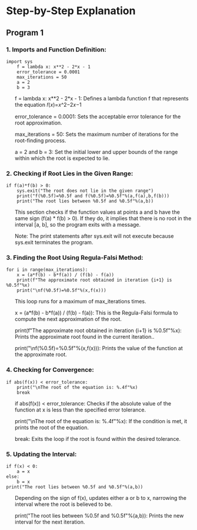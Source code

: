 <H1>Step-by-Step Explanation</H1>
<H2>Program 1</H2>
<H3> 1. Imports and Function Definition: </H3>
<code>import sys
    f = lambda x: x**2 - 2*x - 1
    error_tolerance = 0.0001
    max_iterations = 50
    a = 2
    b = 3
</code>
<ul>f = lambda x: x**2 - 2*x - 1: Defines a lambda function f that represents the equation 𝑓(𝑥)=𝑥^2−2𝑥−1</ul>
<ul>error_tolerance = 0.0001: Sets the acceptable error tolerance for the root approximation.</ul>
<ul>max_iterations = 50: Sets the maximum number of iterations for the root-finding process.</ul>
<ul>a = 2 and b = 3: Set the initial lower and upper bounds of the range within which the root is expected to lie.</ul>

<H3>2. Checking if Root Lies in the Given Range: </H3>
<code>if f(a)*f(b) > 0:
    sys.exit("The root does not lie in the given range")
    print("f(%0.5f)=%0.5f and f(%0.5f)=%0.5f"%(a,f(a),b,f(b)))
    print("The root lies between %0.5f and %0.5f"%(a,b))
</code>
<ul>This section checks if the function values at points a and b have the same sign (f(a) * f(b) > 0). If they do, it implies that there is no root in the interval [a, b], so the program exits with a message.</ul>
<ul>Note: The print statements after sys.exit will not execute because sys.exit terminates the program.</ul>

<H3>3. Finding the Root Using Regula-Falsi Method: </H3>
<code>for i in range(max_iterations):
    x = (a*f(b) - b*f(a)) / (f(b) - f(a))
    print(f"The approximate root obtained in iteration {i+1} is %0.5f"%x)
    print("\nf(%0.5f)=%0.5f"%(x,f(x)))
</code>
<ul>This loop runs for a maximum of max_iterations times.</ul>
<ul>x = (a*f(b) - b*f(a)) / (f(b) - f(a)): This is the Regula-Falsi formula to compute the next approximation of the root.</ul>
<ul>print(f"The approximate root obtained in iteration {i+1} is %0.5f"%x): Prints the approximate root found in the current iteration..</ul>
<ul>print("\nf(%0.5f)=%0.5f"%(x,f(x))): Prints the value of the function at the approximate root.</ul>

<H3>4. Checking for Convergence: </H3>
<code>if abs(f(x)) < error_tolerance:
    print("\nThe root of the equation is: %.4f"%x)
    break
</code>
<ul>if abs(f(x)) < error_tolerance: Checks if the absolute value of the function at x is less than the specified error tolerance.</ul>
<ul>print("\nThe root of the equation is: %.4f"%x): If the condition is met, it prints the root of the equation.</ul>
<ul>break: Exits the loop if the root is found within the desired tolerance.</ul>

<H3>5. Updating the Interval: </H3>
<code>if f(x) < 0:
    a = x
else:
    b = x
print("The root lies between %0.5f and %0.5f"%(a,b))
</code>
<ul>Depending on the sign of f(x), updates either a or b to x, narrowing the interval where the root is believed to be.</ul>
<ul>print("The root lies between %0.5f and %0.5f"%(a,b)): Prints the new interval for the next iteration.</ul>


